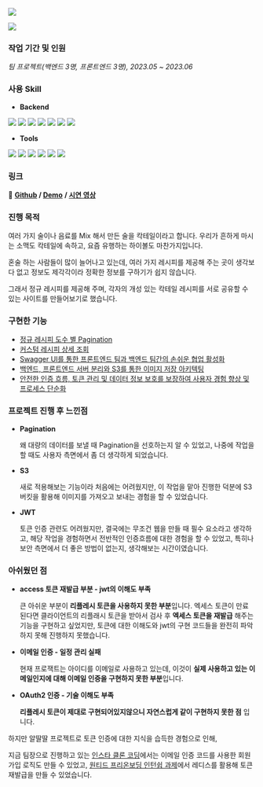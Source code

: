 ![](https://github.com/Heo-y-y/development-blog/assets/112863029/a597076e-53a8-4535-a094-af1d2849a180)

![](https://github.com/Heo-y-y/development-blog/assets/112863029/e555fdbd-5735-4adf-9fe0-93f52b657c74)

### 작업 기간 및 인원
*팀 프로젝트(백엔드 3명, 프론트엔드 3명), 2023.05 ~ 2023.06*

### 사용 Skill
- **Backend**

![](https://img.shields.io/badge/SpringBoot-6DB33F.svg?&style=for-the-badge&logo=SpringBoot&logoColor=white)
<img src="https://img.shields.io/badge/Java 11-1E8CBE?style=for-the-badge&logo=Java 11&logoColor=white">
![](https://img.shields.io/badge/MySQL-4479A1.svg?&style=for-the-badge&logo=MySQL&logoColor=white)
![](https://img.shields.io/badge/SpringSecurity-6DB33F.svg?&style=for-the-badge&logo=SpringSecurity&logoColor=white)
![](https://img.shields.io/badge/AmazonS3-569A31.svg?&style=for-the-badge&logo=amazons3&logoColor=white)
<img src="https://img.shields.io/badge/jsonwebtokens-000000?style=for-the-badge&logo=jsonwebtokens&logoColor=white">
![](https://img.shields.io/badge/Swagger-85EA2D.svg?&style=for-the-badge&logo=swagger&logoColor=black)

- **Tools**

![](https://img.shields.io/badge/GitHub-181717.svg?&style=for-the-badge&logo=github&logoColor=white)
![](https://img.shields.io/badge/git-F05032?style=for-the-badge&logo=git&logoColor=white)
![](https://img.shields.io/badge/intellij-000000.svg?&style=for-the-badge&logo=intellijidea&logoColor=white)
![](https://img.shields.io/badge/Postman-ff6c37.svg?&style=for-the-badge&logo=Postman&logoColor=white)
![](https://img.shields.io/badge/discord-5865F2?style=for-the-badge&-logo=discord&logoColor=white)
![](https://img.shields.io/badge/notion-000000?style=for-the-badge&logo=notion&logoColor=white)


### 링크
📎 **[Github](https://github.com/Heo-y-y/cocktail_project) / [Demo](http://resevilleage-bukit.s3-website.ap-northeast-2.amazonaws.com)** **/ [시연 영상](https://youtu.be/hv4089oai4o)**

### 진행 목적
여러 가지 술이나 음료를 Mix 해서 만든 술을 칵테일이라고 합니다. 우리가 흔하게 마시는 소맥도 칵테일에 속하고, 요즘 유행하는 하이볼도 마찬가지입니다.

혼술 하는 사람들이 많이 늘어나고 있는데, 여러 가지 레시피를 제공해 주는 곳이 생각보다 없고 정보도 제각각이라 정확한 정보를 구하기가 쉽지 않습니다.

그래서 정규 레시피를 제공해 주며, 각자의 개성 있는 칵테일 레시피를 서로 공유할 수 있는 사이트를 만들어보기로 했습니다.

### 구현한 기능

- [정규 레시피 도수 별 Pagination](정규레시피.md)
- [커스텀 레시피 상세 조회](커스텀레시피.md)
- [Swagger UI를 통한 프론트엔드 팀과 백엔드 팀간의 손쉬운 협업 활성화](Swagger.md)
- [백엔드, 프론트엔드 서버 분리와 S3를 통한 이미지 저장 아키텍팅](S3.md)
- [안전한 인증 흐름, 토큰 관리 및 데이터 정보 보호를 보장하여 사용자 경험 향상 및 프로세스 단순화](인증흐름.md)

### 프로젝트 진행 후 느낀점

- **Pagination**
    
    왜 대량의 데이터를 보낼 때 Pagination을 선호하는지 알 수 있었고, 나중에 작업을 할 때도 사용자 측면에서 좀 더 생각하게 되었습니다.
    
- **S3**
    
    새로 적용해보는 기능이라 처음에는 어려웠지만, 이 작업을 맡아 진행한 덕분에 S3 버킷을 활용해 이미지를 가져오고 보내는 경험을 할 수 있었습니다.
    
- **JWT**
    
    토큰 인증 관련도 어려웠지만, 결국에는 무조건 웹을 만들 때 필수 요소라고 생각하고, 해당 작업을 경험하면서 전반적인 인증흐름에 대한 경험을 할 수 있었고, 특히나 보안 측면에서 더 좋은 방법이 없는지, 생각해보는 시간이였습니다.

### 아쉬웠던 점

- **access 토큰 재발급 부분 - jwt의 이해도 부족**
    
    큰 아쉬운 부분이 **리플레시 토큰을 사용하지 못한 부분**입니다. 엑세스 토큰이 만료 된다면 클라이언트의 리플래시 토큰을 받아서 검사 후 **엑세스 토큰을 재발급** 해주는 기능을 구현하고 싶었지만, 토큰에 대한 이해도와 jwt의 구현 코드들을 완전히 파악하지 못해 진행하지 못했습니다.
    
- **이메일 인증 - 일정 관리 실패**
    
    현재 프로잭트는 아이디를 이메일로 사용하고 있는데, 이것이 **실제 사용하고 있는 이메일인지에 대해 이메일 인증을 구현하지 못한 부분**입니다.
    
- **OAuth2 인증 - 기술 이해도 부족**
    
    **리플레시 토큰이 제대로 구현되어있지않으니 자연스럽게 같이 구현하지 못한 점** 입니다.

하지만 알딸딸 프로젝트로 토큰 인증에 대한 지식을 습득한 경험으로 인해,

지금 팀장으로 진행하고 있는 [인스타 클론 코딩](https://github.com/Instagram-clone-project-team/Instamram-clone)에서는 이메일 인증 코드를 사용한 회원가입 로직도 만들 수 있었고, [원티드 프리온보딩 인턴쉽 과제](https://github.com/Heo-y-y/wanted-pre-onboarding-backend)에서 레디스를 활용해 토큰 재발급을 만들 수 있었습니다.
